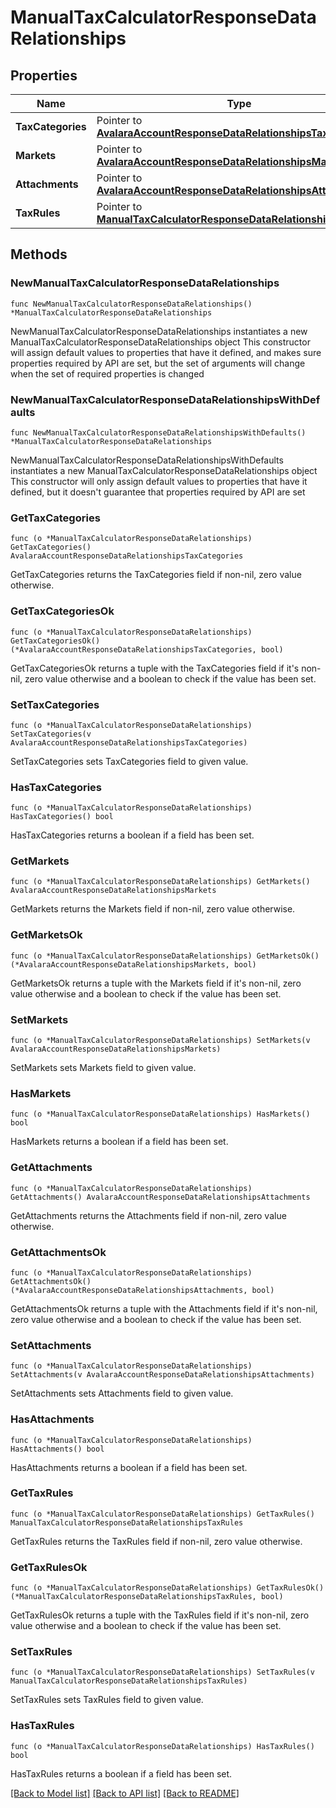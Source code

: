 # ManualTaxCalculatorResponseDataRelationships

## Properties

Name | Type | Description | Notes
------------ | ------------- | ------------- | -------------
**TaxCategories** | Pointer to [**AvalaraAccountResponseDataRelationshipsTaxCategories**](AvalaraAccountResponseDataRelationshipsTaxCategories.md) |  | [optional] 
**Markets** | Pointer to [**AvalaraAccountResponseDataRelationshipsMarkets**](AvalaraAccountResponseDataRelationshipsMarkets.md) |  | [optional] 
**Attachments** | Pointer to [**AvalaraAccountResponseDataRelationshipsAttachments**](AvalaraAccountResponseDataRelationshipsAttachments.md) |  | [optional] 
**TaxRules** | Pointer to [**ManualTaxCalculatorResponseDataRelationshipsTaxRules**](ManualTaxCalculatorResponseDataRelationshipsTaxRules.md) |  | [optional] 

## Methods

### NewManualTaxCalculatorResponseDataRelationships

`func NewManualTaxCalculatorResponseDataRelationships() *ManualTaxCalculatorResponseDataRelationships`

NewManualTaxCalculatorResponseDataRelationships instantiates a new ManualTaxCalculatorResponseDataRelationships object
This constructor will assign default values to properties that have it defined,
and makes sure properties required by API are set, but the set of arguments
will change when the set of required properties is changed

### NewManualTaxCalculatorResponseDataRelationshipsWithDefaults

`func NewManualTaxCalculatorResponseDataRelationshipsWithDefaults() *ManualTaxCalculatorResponseDataRelationships`

NewManualTaxCalculatorResponseDataRelationshipsWithDefaults instantiates a new ManualTaxCalculatorResponseDataRelationships object
This constructor will only assign default values to properties that have it defined,
but it doesn't guarantee that properties required by API are set

### GetTaxCategories

`func (o *ManualTaxCalculatorResponseDataRelationships) GetTaxCategories() AvalaraAccountResponseDataRelationshipsTaxCategories`

GetTaxCategories returns the TaxCategories field if non-nil, zero value otherwise.

### GetTaxCategoriesOk

`func (o *ManualTaxCalculatorResponseDataRelationships) GetTaxCategoriesOk() (*AvalaraAccountResponseDataRelationshipsTaxCategories, bool)`

GetTaxCategoriesOk returns a tuple with the TaxCategories field if it's non-nil, zero value otherwise
and a boolean to check if the value has been set.

### SetTaxCategories

`func (o *ManualTaxCalculatorResponseDataRelationships) SetTaxCategories(v AvalaraAccountResponseDataRelationshipsTaxCategories)`

SetTaxCategories sets TaxCategories field to given value.

### HasTaxCategories

`func (o *ManualTaxCalculatorResponseDataRelationships) HasTaxCategories() bool`

HasTaxCategories returns a boolean if a field has been set.

### GetMarkets

`func (o *ManualTaxCalculatorResponseDataRelationships) GetMarkets() AvalaraAccountResponseDataRelationshipsMarkets`

GetMarkets returns the Markets field if non-nil, zero value otherwise.

### GetMarketsOk

`func (o *ManualTaxCalculatorResponseDataRelationships) GetMarketsOk() (*AvalaraAccountResponseDataRelationshipsMarkets, bool)`

GetMarketsOk returns a tuple with the Markets field if it's non-nil, zero value otherwise
and a boolean to check if the value has been set.

### SetMarkets

`func (o *ManualTaxCalculatorResponseDataRelationships) SetMarkets(v AvalaraAccountResponseDataRelationshipsMarkets)`

SetMarkets sets Markets field to given value.

### HasMarkets

`func (o *ManualTaxCalculatorResponseDataRelationships) HasMarkets() bool`

HasMarkets returns a boolean if a field has been set.

### GetAttachments

`func (o *ManualTaxCalculatorResponseDataRelationships) GetAttachments() AvalaraAccountResponseDataRelationshipsAttachments`

GetAttachments returns the Attachments field if non-nil, zero value otherwise.

### GetAttachmentsOk

`func (o *ManualTaxCalculatorResponseDataRelationships) GetAttachmentsOk() (*AvalaraAccountResponseDataRelationshipsAttachments, bool)`

GetAttachmentsOk returns a tuple with the Attachments field if it's non-nil, zero value otherwise
and a boolean to check if the value has been set.

### SetAttachments

`func (o *ManualTaxCalculatorResponseDataRelationships) SetAttachments(v AvalaraAccountResponseDataRelationshipsAttachments)`

SetAttachments sets Attachments field to given value.

### HasAttachments

`func (o *ManualTaxCalculatorResponseDataRelationships) HasAttachments() bool`

HasAttachments returns a boolean if a field has been set.

### GetTaxRules

`func (o *ManualTaxCalculatorResponseDataRelationships) GetTaxRules() ManualTaxCalculatorResponseDataRelationshipsTaxRules`

GetTaxRules returns the TaxRules field if non-nil, zero value otherwise.

### GetTaxRulesOk

`func (o *ManualTaxCalculatorResponseDataRelationships) GetTaxRulesOk() (*ManualTaxCalculatorResponseDataRelationshipsTaxRules, bool)`

GetTaxRulesOk returns a tuple with the TaxRules field if it's non-nil, zero value otherwise
and a boolean to check if the value has been set.

### SetTaxRules

`func (o *ManualTaxCalculatorResponseDataRelationships) SetTaxRules(v ManualTaxCalculatorResponseDataRelationshipsTaxRules)`

SetTaxRules sets TaxRules field to given value.

### HasTaxRules

`func (o *ManualTaxCalculatorResponseDataRelationships) HasTaxRules() bool`

HasTaxRules returns a boolean if a field has been set.


[[Back to Model list]](../README.md#documentation-for-models) [[Back to API list]](../README.md#documentation-for-api-endpoints) [[Back to README]](../README.md)


